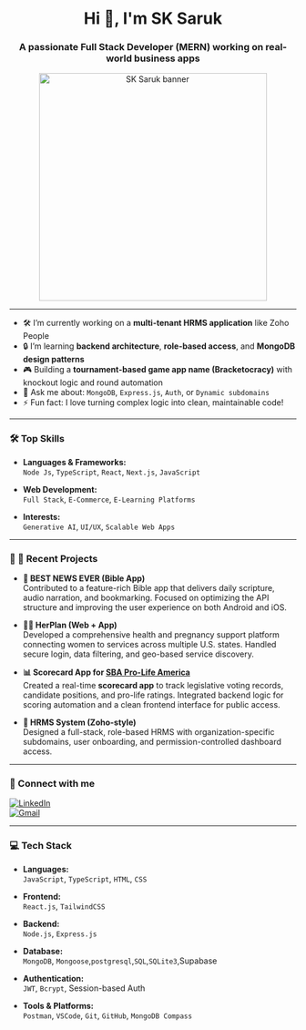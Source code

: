 <h1 align="center">Hi 👋, I'm SK Saruk</h1>
<h3 align="center">A passionate Full Stack Developer (MERN) working on real-world business apps</h3>

<p align="center">
  <img src=https://user-images.githubusercontent.com/55389276/140866485-8fb1c876-9a8f-4d6a-98dc-08c4981eaf70.gif alt="SK Saruk banner" width="400"/>
</p>

---

- 🛠️ I’m currently working on a **multi-tenant HRMS application** like Zoho People  
- 🔒 I’m learning **backend architecture**, **role-based access**, and **MongoDB design patterns**  
- 🎮 Building a **tournament-based game app name (Bracketocracy)** with knockout logic and round automation  
- 💬 Ask me about: `MongoDB`, `Express.js`, `Auth`, or `Dynamic subdomains`  
- ⚡ Fun fact: I love turning complex logic into clean, maintainable code!

---

### 🛠️ Top Skills

- **Languages & Frameworks:**  
  `Node Js`, `TypeScript`, `React`, `Next.js`, `JavaScript`

- **Web Development:**  
  `Full Stack`, `E-Commerce`, `E-Learning Platforms` 

- **Interests:**  
  `Generative AI`, `UI/UX`, `Scalable Web Apps`

---
### 💼 🚀 Recent Projects

- **📰 BEST NEWS EVER (Bible App)**  
  Contributed to a feature-rich Bible app that delivers daily scripture, audio narration, and bookmarking. Focused on optimizing the API structure and improving the user experience on both Android and iOS.

- **👩‍⚕️ HerPlan (Web + App)**  
  Developed a comprehensive health and pregnancy support platform connecting women to services across multiple U.S. states. Handled secure login, data filtering, and geo-based service discovery.

- **📊 Scorecard App for [SBA Pro-Life America](https://sbaprolife.org/)**  
  Created a real-time **scorecard app** to track legislative voting records, candidate positions, and pro-life ratings. Integrated backend logic for scoring automation and a clean frontend interface for public access.

- **👥 HRMS System (Zoho-style)**  
  Designed a full-stack, role-based HRMS with organization-specific subdomains, user onboarding, and permission-controlled dashboard access.
---

### 🔗 Connect with me

[![LinkedIn](https://img.shields.io/badge/-LinkedIn-0A66C2?style=flat-square&logo=linkedin&logoColor=white)](https://linkedin.com/in/your-profile)  
[![Gmail](https://img.shields.io/badge/-Gmail-D14836?style=flat-square&logo=gmail&logoColor=white)](mailto:youremail@example.com)

---

### 💻 Tech Stack

- **Languages:**  
  `JavaScript`, `TypeScript`, `HTML`, `CSS`

- **Frontend:**  
  `React.js`, `TailwindCSS`

- **Backend:**  
  `Node.js`, `Express.js`

- **Database:**  
  `MongoDB`, `Mongoose`,`postgresql`,`SQL`,`SQLite3`,Supabase

- **Authentication:**  
  `JWT`, `Bcrypt`, Session-based Auth

- **Tools & Platforms:**  
  `Postman`, `VSCode`, `Git`, `GitHub`, `MongoDB Compass`
